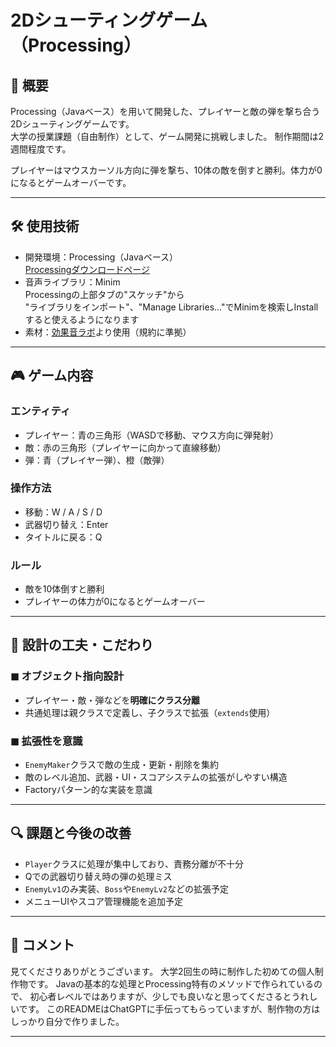 # 2Dシューティングゲーム（Processing）

## 📌 概要
Processing（Javaベース）を用いて開発した、プレイヤーと敵の弾を撃ち合う2Dシューティングゲームです。  
大学の授業課題（自由制作）として、ゲーム開発に挑戦しました。
制作期間は2週間程度です。

プレイヤーはマウスカーソル方向に弾を撃ち、10体の敵を倒すと勝利。体力が0になるとゲームオーバーです。

---

## 🛠 使用技術
- 開発環境：Processing（Javaベース）<br>
  [Processingダウンロードページ](https://processing.org/download)
- 音声ライブラリ：Minim<br>
  Processingの上部タブの"スケッチ"から<br>
  "ライブラリをインポート"、"Manage Libraries..."でMinimを検索しInstallすると使えるようになります
- 素材：[効果音ラボ](https://soundeffect-lab.info/)より使用（規約に準拠）

---

## 🎮 ゲーム内容

### エンティティ
- プレイヤー：青の三角形（WASDで移動、マウス方向に弾発射）
- 敵：赤の三角形（プレイヤーに向かって直線移動）
- 弾：青（プレイヤー弾）、橙（敵弾）

### 操作方法
- 移動：W / A / S / D
- 武器切り替え：Enter
- タイトルに戻る：Q

### ルール
- 敵を10体倒すと勝利
- プレイヤーの体力が0になるとゲームオーバー

---

## 🧩 設計の工夫・こだわり

### ◼ オブジェクト指向設計
- プレイヤー・敵・弾などを**明確にクラス分離**
- 共通処理は親クラスで定義し、子クラスで拡張（`extends`使用）

### ◼ 拡張性を意識
- `EnemyMaker`クラスで敵の生成・更新・削除を集約
- 敵のレベル追加、武器・UI・スコアシステムの拡張がしやすい構造
- Factoryパターン的な実装を意識

---

## 🔍 課題と今後の改善
- `Player`クラスに処理が集中しており、責務分離が不十分
- Qでの武器切り替え時の弾の処理ミス
- `EnemyLv1`のみ実装、`Boss`や`EnemyLv2`などの拡張予定
- メニューUIやスコア管理機能を追加予定

---

## 💬 コメント
見てくださりありがとうございます。
大学2回生の時に制作した初めての個人制作物です。
Javaの基本的な処理とProcessing特有のメソッドで作られているので、
初心者レベルではありますが、少しでも良いなと思ってくださるとうれしいです。
このREADMEはChatGPTに手伝ってもらっていますが、制作物の方はしっかり自分で作りました。

---
